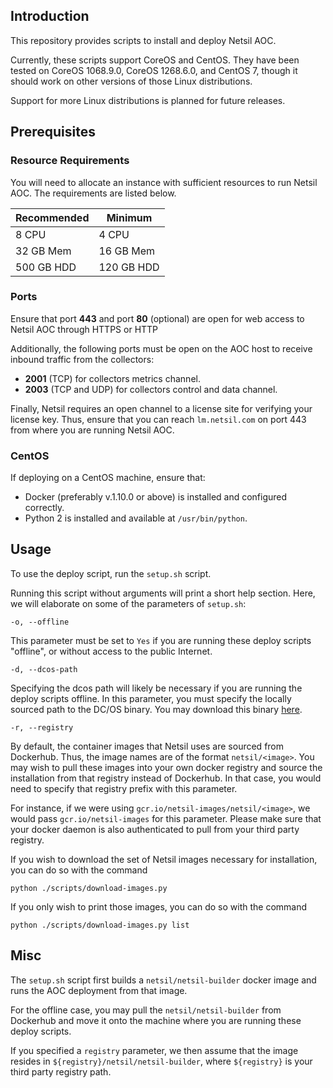 ## Introduction
This repository provides scripts to install and deploy Netsil AOC.

Currently, these scripts support CoreOS and CentOS. They have been tested on CoreOS 1068.9.0, CoreOS 1268.6.0, and CentOS 7, though it should work on other versions of those Linux distributions.

Support for more Linux distributions is planned for future releases.

## Prerequisites 
### Resource Requirements
You will need to allocate an instance with sufficient resources to run Netsil AOC.
The requirements are listed below.

| Recommended | Minimum    |
| ----------- | --------   |
| 8 CPU       | 4 CPU      |
| 32 GB Mem   | 16 GB Mem  |
| 500 GB HDD  | 120 GB HDD |

### Ports
Ensure that port **443** and port **80** (optional) are open for web access to Netsil AOC through HTTPS or HTTP

Additionally, the following ports must be open on the AOC host to receive inbound traffic from the collectors:
* **2001** (TCP) for collectors metrics channel.
* **2003** (TCP and UDP) for collectors control and data channel.

Finally, Netsil requires an open channel to a license site for verifying your license key.
Thus, ensure that you can reach `lm.netsil.com` on port 443 from where you are running Netsil AOC.

### CentOS
If deploying on a CentOS machine, ensure that:
* Docker (preferably v.1.10.0 or above) is installed and configured correctly.
* Python 2 is installed and available at `/usr/bin/python`.

## Usage
To use the deploy script, run the `setup.sh` script.

Running this script without arguments will print a short help section.
Here, we will elaborate on some of the parameters of `setup.sh`:

`-o, --offline`

This parameter must be set to `Yes` if you are running these deploy scripts "offline", or without access to the public Internet.

`-d, --dcos-path`

Specifying the dcos path will likely be necessary if you are running the deploy scripts offline.
In this parameter, you must specify the locally sourced path to the DC/OS binary. 
You may download this binary [here](https://downloads.dcos.io/dcos/EarlyAccess/commit/14509fe1e7899f439527fb39867194c7a425c771/dcos_generate_config.sh).

`-r, --registry`

By default, the container images that Netsil uses are sourced from Dockerhub. Thus, the image names are of the format `netsil/<image>`.
You may wish to pull these images into your own docker registry and source the installation from that registry instead of Dockerhub.
In that case, you would need to specify that registry prefix with this parameter.

For instance, if we were using `gcr.io/netsil-images/netsil/<image>`, we would pass `gcr.io/netsil-images` for this parameter.
Please make sure that your docker daemon is also authenticated to pull from your third party registry.

If you wish to download the set of Netsil images necessary for installation, you can do so with the command 
```
python ./scripts/download-images.py
```

If you only wish to print those images, you can do so with the command 
```
python ./scripts/download-images.py list
```

## Misc
The `setup.sh` script first builds a `netsil/netsil-builder` docker image and runs the AOC deployment from that image.

For the offline case, you may pull the `netsil/netsil-builder` from Dockerhub and move it onto the machine where you are running these deploy scripts.

If you specified a `registry` parameter, we then assume that the image resides in `${registry}/netsil/netsil-builder`, where `${registry}` is your third party registry path.
